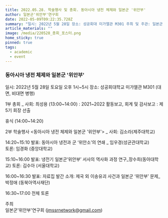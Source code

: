 ```yaml
---
title: 2022.05.28. 학술행사 및 총회. 동아시아 냉전 체제와 일본군 '위안부'
author: 일본군'위안부'연구회
date: 2022-05-09T09:22:35.728Z
summary: "일시: 2022년 5월 28일 장소: 성공회대 미가엘관 M301 주최 및 주관: 일본군'위안부'연구회"
article_materials: ""
image: /media/220528_총회_포스터.png
home_sticky: true
pinned: true
tags:
  - academic
  - event
---
```

### 동아시아 냉전 체제와 일본군 '위안부'

일시: 2022년 5월 28일 토요일 오후 1시~5시
장소: 성공회대학교 미가엘관 M301 (대면, 비대면 병행) 

1부 총회 _ 사회: 최성용 (13:00\~14:00)
: 2021\~2022 활동보고, 회계 및 감사보고
: 제5기 회장 선출 

휴식 (14:00~14:20) 

2부 학술행사 <동아시아 냉전 체제와 일본군 '위안부'> _ 사회: 김소라(제주대학교)

14:20~15:10
발표: 동아시아 냉전과 군 ‘위안소’의 연쇄 _ 임우경(성균관대학교)\
토론: 임경화 (중앙대학교)

15:10~16:00
발표: 냉전기 일본군‘위안부’ 서사의 역사화 과정 연구_장수희(동아대학교) 
토론: 김수아 (서울대학교)

16:00~16:30
발표: 자료집 발간 소개: 제국 외 이송유괴 사건과 일본군 ‘위안부’ 문제_박정애 (동북아역사재단)

16:30~17:00
전체 토론 

주최\
일본군'위안부'연구회 (jmssrnetwork@gmail.com)